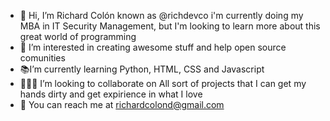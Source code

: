 -  👋 Hi, I’m Richard Colón known as @richdevco i'm currently doing my MBA in IT Security Management, but I'm looking to learn more about this great world of programming
-  🔭 I’m interested in creating awesome stuff and help open source comunities
-  📚I’m currently learning Python, HTML, CSS and Javascript
-  🧑🏽‍💻 I’m looking to collaborate on All sort of projects that I can get my hands dirty and get expirience in what I love
-  📧 You can reach me at richardcolond@gmail.com

<!---
richdevco/richdevco is a ✨ special ✨ repository because its `README.md` (this file) appears on your GitHub profile.
You can click the Preview link to take a look at your changes.
--->
